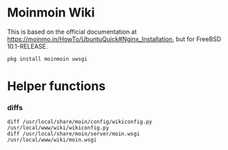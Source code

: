 # Moinmoin Wiki
This is based on the official documentation at https://moinmo.in/HowTo/UbuntuQuick#Nginx_Installation, but for FreeBSD 10.1-RELEASE.

    pkg install moinmoin uwsgi


# Helper functions

### diffs
    diff /usr/local/share/moin/config/wikiconfig.py /usr/local/www/wiki/wikiconfig.py
    diff /usr/local/share/moin/server/moin.wsgi /usr/local/www/wiki/moin.wsgi                                                 
